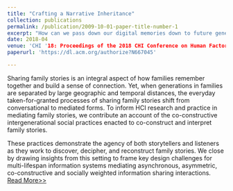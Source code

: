 ```yaml
---
title: "Crafting a Narrative Inheritance"
collection: publications
permalink: /publication/2009-10-01-paper-title-number-1
excerpt: "How can we pass down our digital memories down to future generations?"
date: 2018-04
venue: 'CHI '18: Proceedings of the 2018 CHI Conference on Human Factors in Computing Systems'
paperurl: 'https://dl.acm.org/authorize?N667045'

---
```

Sharing family stories is an integral aspect of how families remember together and build a sense of connection. Yet, when generations in families are separated by large geographic and temporal distances, the everyday taken-for-granted processes of sharing family stories shift from conversational to mediated forms. To inform HCI research and practice in mediating family stories, we contribute an account of the co-constructive intergenerational social practices enacted to co-construct and interpret family stories. 

These practices demonstrate the agency of both storytellers and listeners as they work to discover, decipher, and reconstruct family stories. We close by drawing insights from this setting to frame key design challenges for multi-lifespan information systems mediating asynchronous, asymmetric, co-constructive and socially weighted information sharing interactions.
[Read More>>](https://dl.acm.org/authorize?N667045)
